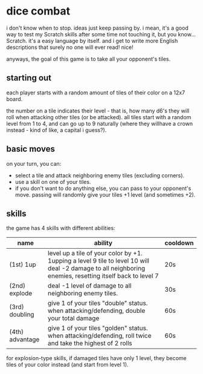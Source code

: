 # dice combat
i don't know when to stop. ideas just keep passing by. i mean, it's a good way to test my Scratch skills after some time not touching it, but you know... Scratch. it's a easy language by itself.
and i get to write more English descriptions that surely no one will ever read! nice!

anyways, the goal of this game is to take all your opponent's tiles.

## starting out
each player starts with a random amount of tiles of their color on a 12x7 board.

the number on a tile indicates their level - that is, how many d6's they will roll when attacking other tiles (or be attacked).
all tiles start with a random level from 1 to 4, and can go up to 9 naturally (where they willhave a crown instead - kind of like, a capital i guess?).

## basic moves
on your turn, you can:
- select a tile and attack neighboring enemy tiles (excluding corners).
- use a skill on one of your tiles.
- if you don't want to do anything else, you can pass to your opponent's move. passing will randomly give your tiles +1 level (and sometimes +2).

## skills
the game has 4 skills with different abilities:

|name|ability|cooldown|
|---|---|---|
|(1st) 1up|level up a tile of your color by +1. 1upping a level 9 tile to level 10 will deal -2 damage to all neighboring enemies, resetting itself back to level 7|20s|
|(2nd) explode|deal -1 level of damage to all neighboring enemy tiles.|30s|
|(3rd) doubling|give 1 of your tiles "double" status. when attacking/defending, double your total damage|60s|
|(4th) advantage|give 1 of your tiles "golden" status. when attacking/defending, roll twice and take the highest of 2 rolls|60s|

for explosion-type skills, if damaged tiles have only 1 level, they become tiles of your color instead (and start from level 1).
